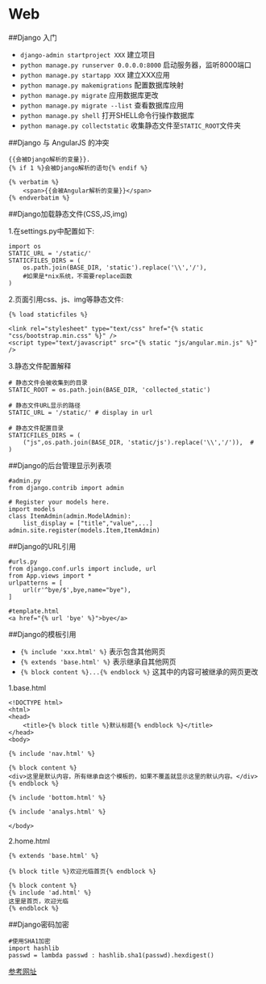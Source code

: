 Web
===

##Django 入门
+ `django-admin startproject XXX` 建立项目
+ `python manage.py runserver 0.0.0.0:8000` 启动服务器，监听8000端口
+ `python manage.py startapp XXX` 建立XXX应用
+ `python manage.py makemigrations` 配置数据库映射
+ `python manage.py migrate` 应用数据库更改
+ `python manage.py migrate --list` 查看数据库应用
+ `python manage.py shell` 打开SHELL命令行操作数据库
+ `python manage.py collectstatic` 收集静态文件至`STATIC_ROOT`文件夹


##Django 与 AngularJS 的冲突
	
	{{会被Django解析的变量}}.
	{% if 1 %}会被Django解析的语句{% endif %}
	
	{% verbatim %}
    	<span>{{会被Angular解析的变量}}</span>
	{% endverbatim %}

##Django加载静态文件(CSS,JS,img)

1.在settings.py中配置如下:
    
    import os
	STATIC_URL = '/static/'  
	STATICFILES_DIRS = (  
	    os.path.join(BASE_DIR, 'static').replace('\\','/'),  
	    #如果是*nix系统，不需要replace函数
	)

2.页面引用css、js、img等静态文件:
	
	{% load staticfiles %}

	<link rel="stylesheet" type="text/css" href="{% static "css/bootstrap.min.css" %}" />
	<script type="text/javascript" src="{% static "js/angular.min.js" %}" />

3.静态文件配置解释

	# 静态文件会被收集到的目录
	STATIC_ROOT = os.path.join(BASE_DIR, 'collected_static') 

	# 静态文件URL显示的路径
	STATIC_URL = '/static/' # display in url

	# 静态文件配置目录
	STATICFILES_DIRS = (  
	    ("js",os.path.join(BASE_DIR, 'static/js').replace('\\','/')),  # 
	)

##Django的后台管理显示列表项

	#admin.py
	from django.contrib import admin

	# Register your models here.
	import models
	class ItemAdmin(admin.ModelAdmin):
		list_display = ["title","value",...]
	admin.site.register(models.Item,ItemAdmin)

##Django的URL引用

	#urls.py
	from django.conf.urls import include, url
	from App.views import *
	urlpatterns = [
	    url(r'^bye/$',bye,name="bye"),
	]
	
	#template.html
	<a href="{% url 'bye' %}">bye</a>

##Django的模板引用
+ `{% include 'xxx.html' %}` 表示包含其他网页
+ `{% extends 'base.html' %}` 表示继承自其他网页
+ `{% block content %}...{% endblock %}` 这其中的内容可被继承的网页更改

1.base.html

	<!DOCTYPE html>
	<html>
	<head>
	    <title>{% block title %}默认标题{% endblock %}</title>
	</head>
	<body>
	 
	{% include 'nav.html' %}
	 
	{% block content %}
	<div>这里是默认内容，所有继承自这个模板的，如果不覆盖就显示这里的默认内容。</div>
	{% endblock %}
	 
	{% include 'bottom.html' %}
	 
	{% include 'analys.html' %}
	 
	</body>


2.home.html

	{% extends 'base.html' %}
 
	{% block title %}欢迎光临首页{% endblock %}
	 
	{% block content %}
	{% include 'ad.html' %}
	这里是首页，欢迎光临
	{% endblock %}

##Django密码加密

	#使用SHA1加密
	import hashlib
	passwd = lambda passwd : hashlib.sha1(passwd).hexdigest()

[参考网址](http://www.liaoxuefeng.com/wiki/001374738125095c955c1e6d8bb493182103fac9270762a000/0013868328251266d86585fc9514536a638f06b41908d44000)